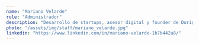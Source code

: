 ```yaml
---
name: "Mariano Velarde"
role: "Administrador"
description: "Desarrollo de startups, asesor digital y founder de Dorigen"
photo: "/assets/img/staff/mariano_velarde.jpg"
linkedin: "https://www.linkedin.com/in/mariano-velarde-1b7b442a8/"
---
```

